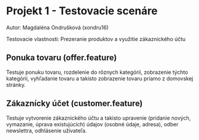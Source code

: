 Projekt 1 - Testovacie scenáre
==============================

Autor: Magdaléna Ondrušková (xondru16)

Testovacie vlastnosti: Prezeranie produktov a využitie zákaznického účtu

Ponuka tovaru (offer.feature)
-----------------------------

Testuje ponuku tovaru, rozdelenie do rôznych kategórii, zobrazenie
týchto kategórii, vyhľadanie tovaru a takisto zobrazenie tovaru priamo z
domovskej stránky.

Zákaznícky účet (customer.feature)
----------------------------------

Testuje vytvorenie zákaznického účtu a takisto upravenie (pridanie
nových, vymazanie, úprava existujúcich) údajov (osobné údaje, adresa),
odber newslettra, odhlásenie užívateľa.